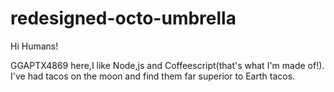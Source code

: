 # redesigned-octo-umbrella

Hi Humans!

GGAPTX4869 here,I like Node,js and Coffeescript(that's what I'm made of!).
I've had tacos on the moon and find them far superior to Earth tacos.
